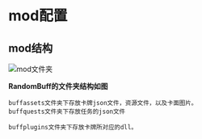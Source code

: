 <h1>mod配置</h1>

<h2>mod结构</h2>

![mod文件夹](https://rwmoddingch.github.io/ChModdingWiki/assets/RandomBuff/modfolder.png)

**RandomBuff的文件夹结构如图**

```
buffassets文件夹下存放卡牌json文件，资源文件，以及卡面图片。
buffquests文件夹下存放任务的json文件
```

```
buffplugins文件夹下存放卡牌所对应的dll。
```
